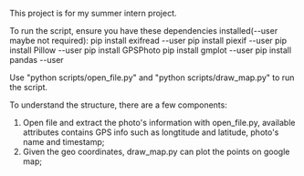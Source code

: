 This project is for my summer intern project. 

To run the script, ensure you have these dependencies installed(--user maybe not required):
pip install exifread --user
pip install piexif --user
pip install Pillow --user
pip install GPSPhoto
pip install gmplot --user
pip install pandas --user

Use "python scripts/open_file.py" and "python scripts/draw_map.py" to run the script.


To understand the structure, there are a few components:
1. Open file and extract the photo's information with open_file.py, available attributes contains GPS info such as 
    longtitude and latitude, photo's name and timestamp;
2. Given the geo coordinates, draw_map.py can plot the points on google map;
    



